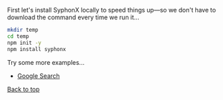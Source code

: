 First let's install SyphonX locally to speed things up—so we don't have to download the command every time we run it...
```bash
mkdir temp
cd temp
npm init -y
npm install syphonx
```

Try some more examples...
* [Google Search](examples/google-search.md)


[Back to top](../README.md)
